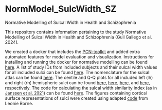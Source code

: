 # NormModel_SulcWidth_SZ
Normative Modelling of Sulcal Width in Health and Schizophrenia

This repository contains information pertaining to the study Normative Modelling of Sulcal Width in Health and Schizophrenia (Guil Gallego et al. 2024).

We created a docker that includes the [PCN-toolkit](https://pcntoolkit.readthedocs.io/en/latest/) and added extra automated features for model evaluation and visualization. Instructions for installing and running the docker for normative modelling can be found [here](https://github.com/iamjoostjanssen/NormModel_MorphoSim_SZ/blob/main/Docker_and_ReferenceModelling.txt). A list of study IDs from included subjects and their sulcal width values for all included sulci can be found [here](https://github.com/iamjoostjanssen/NormModel_SulcWidth_SZ/blob/main/Included_subjects_IDs.csv). The nomenclature for the sulcal atlas can be found [here](https://github.com/iamjoostjanssen/NormModel_SulcWidth_SZ/blob/main/nomenclature_translation_rotated.pdf). The centile and Q-Q plots for all included left (lh) and right (rh) hemispheric sulci can be found [here](https://github.com/iamjoostjanssen/NormModel_SulcWidth_SZ/tree/main/Normative_models_lh), [here](https://github.com/iamjoostjanssen/NormModel_SulcWidth_SZ/tree/main/Normative_models_rh), [here](https://github.com/iamjoostjanssen/NormModel_SulcWidth_SZ/tree/main/Q-Q_plots_lh), and [here](https://github.com/iamjoostjanssen/NormModel_SulcWidth_SZ/tree/main/Q-Q_plots_rh), respectively. The code for calculating the sulcal width similarity index (as in [Janssen et al. 2021](https://www.ncbi.nlm.nih.gov/pmc/articles/PMC7965061/)) can be found [here](https://github.com/iamjoostjanssen/NormModel_SulcWidth_SZ/blob/main/sulcalwidth_similarity_index.R). The figures containing cortical surface representations of sulci were created using adapted [code](https://github.com/LeonieBorne/brain-cognition-pisa/blob/main/functions/snapshots.py) from Leonie Borne.
